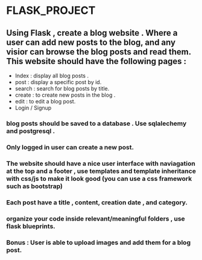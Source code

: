 # FLASK_PROJECT

## Using Flask , create a blog website . Where a user can add new posts to the blog, and any visior can browse the blog posts and read them. This website should have the following pages :
- Index : display all blog posts .
- post : display a specific post by id.
- search : search for blog posts by title.
- create : to create new posts in the blog . 
- edit : to edit a blog post.
- Login / Signup

### blog posts should be saved to a database . Use sqlalechemy and postgresql . 
### Only logged in user can create a new post.
### The website should have a nice user interface with naviagation at the top and a footer , use templates and template inheritance with css/js to make it look good (you can use a css framework such as bootstrap)
### Each post have a title , content,  creation date , and category.
### organize your code inside relevant/meaningful folders , use flask blueprints. 
### Bonus : User is able to upload images and add them for a blog post. 
